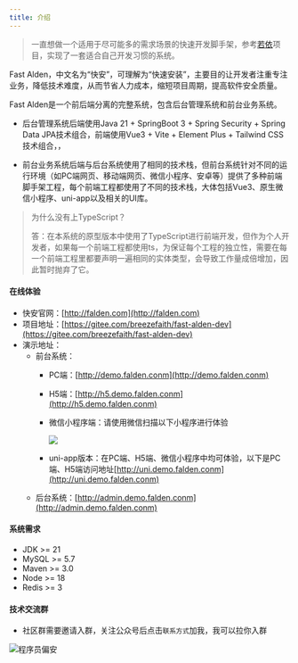 ```yaml
---
title: 介绍
--- 
```


> 一直想做一个适用于尽可能多的需求场景的快速开发脚手架，参考[若依](https://doc.ruoyi.vip/)项目，实现了一套适合自己开发习惯的系统。

Fast Alden，中文名为“快安”，可理解为“快速安装”，主要目的让开发者注重专注业务，降低技术难度，从而节省人力成本，缩短项目周期，提高软件安全质量。

Fast Alden是一个前后端分离的完整系统，包含后台管理系统和前台业务系统。

- 后台管理系统后端使用Java 21 + SpringBoot 3 + Spring Security + Spring Data JPA技术组合，前端使用Vue3 + Vite + Element Plus + Tailwind CSS技术组合，，

- 前台业务系统后端与后台系统使用了相同的技术栈，但前台系统针对不同的运行环境（如PC端网页、移动端网页、微信小程序、安卓等）提供了多种前端脚手架工程，每个前端工程都使用了不同的技术栈，大体包括Vue3、原生微信小程序、uni-app以及相关的UI库。

> 为什么没有上TypeScript？
> 
> 
> 答：在本系统的原型版本中使用了TypeScript进行前端开发，但作为个人开发者，如果每一个前端工程都使用ts，为保证每个工程的独立性，需要在每一个前端工程里都要声明一遍相同的实体类型，会导致工作量成倍增加，因此暂时抛弃了它。

#### 在线体验

- 快安官网：[http://falden.com](http://falden.com)
- 项目地址：[https://gitee.com/breezefaith/fast-alden-dev](https://gitee.com/breezefaith/fast-alden-dev)
- 演示地址：
    - 前台系统：
        - PC端：[http://demo.falden.conm](http://demo.falden.conm)
        - H5端：[http://h5.demo.falden.conm](http://h5.demo.falden.conm)
        - 微信小程序端：请使用微信扫描以下小程序进行体验

            ![](https://foruda.gitee.com/images/1688698896981315161/070caf77_1915710.jpeg)
        - uni-app版本：在PC端、H5端、微信小程序中均可体验，以下是PC端、H5端访问地址[http://uni.demo.falden.conm](http://uni.demo.falden.conm)
    - 后台系统：[http://admin.demo.falden.conm](http://admin.demo.falden.conm)

#### 系统需求

- JDK >= 21
- MySQL >= 5.7
- Maven >= 3.0
- Node >= 18
- Redis >= 3

#### 技术交流群

- 社区群需要邀请入群，关注公众号后点击`联系方式`加我，我可以拉你入群

![程序员偏安](https://open.weixin.qq.com/qr/code?username=zzcoder_life)
